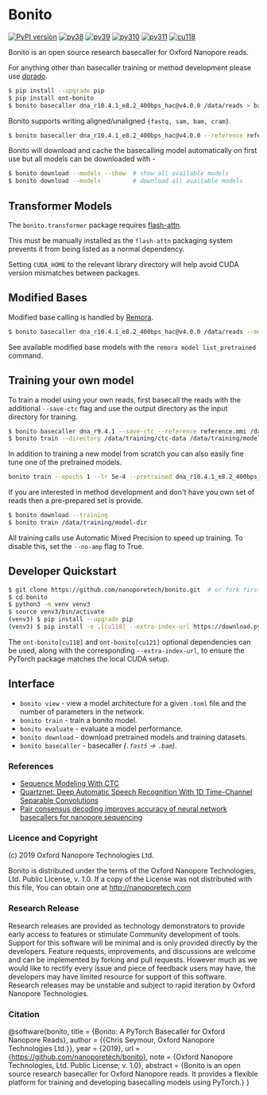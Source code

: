 # Bonito

[![PyPI version](https://badge.fury.io/py/ont-bonito.svg)](https://badge.fury.io/py/ont-bonito)
[![py38](https://img.shields.io/badge/python-3.8-brightgreen.svg)](https://img.shields.io/badge/python-3.8-brightgreen.svg)
[![py39](https://img.shields.io/badge/python-3.9-brightgreen.svg)](https://img.shields.io/badge/python-3.9-brightgreen.svg)
[![py310](https://img.shields.io/badge/python-3.10-brightgreen.svg)](https://img.shields.io/badge/python-3.10-brightgreen.svg)
[![py311](https://img.shields.io/badge/python-3.11-brightgreen.svg)](https://img.shields.io/badge/python-3.11-brightgreen.svg)
[![cu118](https://img.shields.io/badge/cuda-11.8-blue.svg)](https://img.shields.io/badge/cuda-11.8-blue.svg)

Bonito is an open source research basecaller for Oxford Nanopore reads.

For anything other than basecaller training or method development please use [dorado](https://github.com/nanoporetech/dorado).

```bash
$ pip install --upgrade pip
$ pip install ont-bonito
$ bonito basecaller dna_r10.4.1_e8.2_400bps_hac@v4.0.0 /data/reads > basecalls.bam
```

Bonito supports writing aligned/unaligned `{fastq, sam, bam, cram}`.

```bash
$ bonito basecaller dna_r10.4.1_e8.2_400bps_hac@v4.0.0 --reference reference.mmi /data/reads > basecalls.bam
```

Bonito will download and cache the basecalling model automatically on first use but all models can be downloaded with -

``` bash
$ bonito download --models --show  # show all available models
$ bonito download --models         # download all available models
```

## Transformer Models

The `bonito.transformer` package requires
[flash-attn](https://github.com/Dao-AILab/flash-attention?tab=readme-ov-file#installation-and-features).

This must be manually installed as the `flash-attn` packaging system prevents it from being listed as a normal dependency.

Setting `CUDA_HOME` to the relevant library directory will help avoid CUDA version mismatches between packages.

## Modified Bases

Modified base calling is handled by [Remora](https://github.com/nanoporetech/remora).

```bash
$ bonito basecaller dna_r10.4.1_e8.2_400bps_hac@v4.0.0 /data/reads --modified-bases 5mC --reference ref.mmi > basecalls_with_mods.bam
```

See available modified base models with the ``remora model list_pretrained`` command.

## Training your own model

To train a model using your own reads, first basecall the reads with the additional `--save-ctc` flag and use the output directory as the input directory for training.

```bash
$ bonito basecaller dna_r9.4.1 --save-ctc --reference reference.mmi /data/reads > /data/training/ctc-data/basecalls.sam
$ bonito train --directory /data/training/ctc-data /data/training/model-dir
```

In addition to training a new model from scratch you can also easily fine tune one of the pretrained models.

```bash
bonito train --epochs 1 --lr 5e-4 --pretrained dna_r10.4.1_e8.2_400bps_hac@v4.0.0 --directory /data/training/ctc-data /data/training/fine-tuned-model
```

If you are interested in method development and don't have you own set of reads then a pre-prepared set is provide.

```bash
$ bonito download --training
$ bonito train /data/training/model-dir
```

All training calls use Automatic Mixed Precision to speed up training. To disable this, set the `--no-amp` flag to True.

## Developer Quickstart

```bash
$ git clone https://github.com/nanoporetech/bonito.git  # or fork first and clone that
$ cd bonito
$ python3 -m venv venv3
$ source venv3/bin/activate
(venv3) $ pip install --upgrade pip
(venv3) $ pip install -e .[cu118] --extra-index-url https://download.pytorch.org/whl/cu118
```

The `ont-bonito[cu118]` and `ont-bonito[cu121]` optional dependencies can be used, along
with the corresponding `--extra-index-url`, to ensure the PyTorch package matches the
local CUDA setup.

## Interface

 - `bonito view` - view a model architecture for a given `.toml` file and the number of parameters in the network.
 - `bonito train` - train a bonito model.
 - `bonito evaluate` - evaluate a model performance.
 - `bonito download` - download pretrained models and training datasets.
 - `bonito basecaller` - basecaller *(`.fast5` -> `.bam`)*.

### References

 - [Sequence Modeling With CTC](https://distill.pub/2017/ctc/)
 - [Quartznet: Deep Automatic Speech Recognition With 1D Time-Channel Separable Convolutions](https://arxiv.org/pdf/1910.10261.pdf)
 - [Pair consensus decoding improves accuracy of neural network basecallers for nanopore sequencing](https://www.biorxiv.org/content/10.1101/2020.02.25.956771v1.full.pdf)

### Licence and Copyright
(c) 2019 Oxford Nanopore Technologies Ltd.

Bonito is distributed under the terms of the Oxford Nanopore
Technologies, Ltd.  Public License, v. 1.0.  If a copy of the License
was not distributed with this file, You can obtain one at
http://nanoporetech.com

### Research Release

Research releases are provided as technology demonstrators to provide early access to features or stimulate Community development of tools. Support for this software will be minimal and is only provided directly by the developers. Feature requests, improvements, and discussions are welcome and can be implemented by forking and pull requests. However much as we would like to rectify every issue and piece of feedback users may have, the developers may have limited resource for support of this software. Research releases may be unstable and subject to rapid iteration by Oxford Nanopore Technologies.

### Citation

@software{bonito,
  title = {Bonito: A PyTorch Basecaller for Oxford Nanopore Reads},
  author = {{Chris Seymour, Oxford Nanopore Technologies Ltd.}},
  year = {2019},
  url = {https://github.com/nanoporetech/bonito},
  note = {Oxford Nanopore Technologies, Ltd. Public License, v. 1.0},
  abstract = {Bonito is an open source research basecaller for Oxford Nanopore reads. It provides a flexible platform for training and developing basecalling models using PyTorch.}
}
